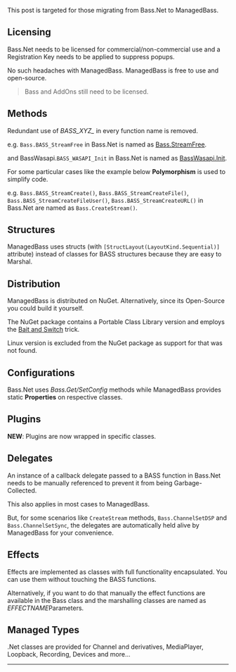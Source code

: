 This post is targeted for those migrating from Bass.Net to ManagedBass.

Licensing
----------------------------------------------------------------------------------
Bass.Net needs to be licensed for commercial/non-commercial use and a Registration Key needs to be applied to suppress popups.

No such headaches with ManagedBass. ManagedBass is free to use and open-source.

> Bass and AddOns still need to be licensed.

Methods
---------------------------------------------------------------------------------
Redundant use of *BASS_XYZ_* in every function name is removed.

e.g. `Bass.BASS_StreamFree` in Bass.Net is named as [Bass.StreamFree](xref:ManagedBass.Bass.StreamFree(System.Int32)).

and BassWasapi.`BASS_WASAPI_Init` in Bass.Net is named as [BassWasapi.Init](xref:ManagedBass.Wasapi.BassWasapi.Init(System.Int32,System.Int32,System.Int32,ManagedBass.Wasapi.WasapiInitFlags,System.Single,System.Single,ManagedBass.Wasapi.WasapiProcedure,System.IntPtr)).

For some particular cases like the example below **Polymorphism** is used to simplify code.

e.g. `Bass.BASS_StreamCreate()`, `Bass.BASS_StreamCreateFile()`, `Bass.BASS_StreamCreateFileUser()`, `Bass.BASS_StreamCreateURL()` in Bass.Net are named as `Bass.CreateStream()`.

Structures
---------------------------------------------------------------------------------
ManagedBass uses structs (with `[StructLayout(LayoutKind.Sequential)]` attribute) instead of classes for BASS structures because they are easy to Marshal.

Distribution
---------------------------------------------------------------------------------
ManagedBass is distributed on NuGet. Alternatively, since its Open-Source you could build it yourself.

The NuGet package contains a Portable Class Library version and employs the [Bait and Switch](http://log.paulbetts.org/the-bait-and-switch-pcl-trick/) trick.

Linux version is excluded from the NuGet package as support for that was not found.

Configurations
---------------------------------------------------------------------------------
Bass.Net uses *Bass.Get/SetConfig* methods while ManagedBass provides static **Properties** on respective classes.

Plugins
---------------------------------------------------------------------------------
**NEW**: Plugins are now wrapped in specific classes.

Delegates
---------------------------------------------------------------------------------
An instance of a callback delegate passed to a BASS function in Bass.Net needs to be manually referenced to prevent it from being Garbage-Collected.

This also applies in most cases to ManagedBass.

But, for some scenarios like `CreateStream` methods, `Bass.ChannelSetDSP` and `Bass.ChannelSetSync`, the delegates are automatically held alive by ManagedBass for your convenience.

Effects
---------------------------------------------------------------------------------
Effects are implemented as classes with full functionality encapsulated. You can use them without touching the BASS functions.

Alternatively, if you want to do that manually the effect functions are available in the Bass class and the marshalling classes are named as *EFFECTNAME*Parameters.

Managed Types
---------------------------------------------------------------------------------
.Net classes are provided for Channel and derivatives, MediaPlayer, Loopback, Recording, Devices and more...

---------------------------------------------------------------------------------